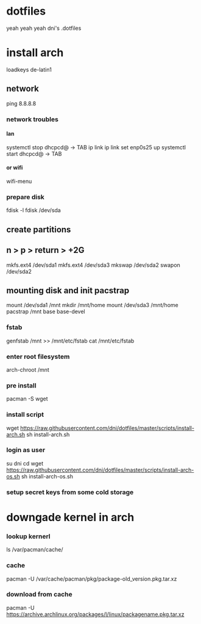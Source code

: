 dotfiles
========
yeah yeah yeah
dni's .dotfiles


# install arch
loadkeys de-latin1

## network
ping 8.8.8.8

### network troubles
#### lan
systemctl stop dhcpcd@ -> TAB
ip link
ip link set enp0s25 up
systemctl start dhcpcd@ -> TAB
#### or wifi
wifi-menu

### prepare disk
fdisk -l
fdisk /dev/sda
## create partitions
## n > p > return > +2G
mkfs.ext4 /dev/sda1
mkfs.ext4 /dev/sda3
mkswap /dev/sda2
swapon /dev/sda2

## mounting disk and init pacstrap
mount /dev/sda1 /mnt
mkdir /mnt/home
mount /dev/sda3 /mnt/home
pacstrap /mnt base base-devel

### fstab
genfstab /mnt >> /mnt/etc/fstab
cat /mnt/etc/fstab

### enter root filesystem
arch-chroot /mnt

### pre install
pacman -S wget

### install script
wget https://raw.githubusercontent.com/dni/dotfiles/master/scripts/install-arch.sh
sh install-arch.sh

### login as user
su dni
cd
wget https://raw.githubusercontent.com/dni/dotfiles/master/scripts/install-arch-os.sh
sh install-arch-os.sh

### setup secret keys from some cold storage


# downgade kernel in arch
### lookup kernerl
ls /var/pacman/cache/
### cache
pacman -U /var/cache/pacman/pkg/package-old_version.pkg.tar.xz
### download from cache
pacman -U https://archive.archlinux.org/packages/l/linux/packagename.pkg.tar.xz

